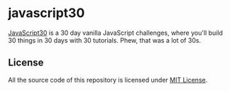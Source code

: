# javascript30

[JavaScript30](https://javascript30.com/) is a 30 day vanilla JavaScript challenges, where you'll build 30 things in 30 days with 30 tutorials. Phew, that was a lot of 30s.

## License

All the source code of this repository is licensed under [MIT License](LICENSE).

